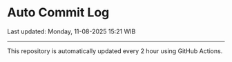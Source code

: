 # Auto Commit Log

Last updated: Monday, 11-08-2025 15:21 WIB

---

This repository is automatically updated every 2 hour using GitHub Actions.
